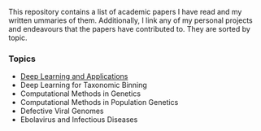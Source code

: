 This repository contains a list of academic papers I have read and my written ummaries of them. Additionally, I link any of my personal projects and endeavours that the papers have contributed to. They are sorted by topic. 

### Topics
- [Deep Learning and Applications](Topics/DL_Apps)
- Deep Learning for Taxonomic Binning
- Computational Methods in Genetics
- Computational Methods in Population Genetics
- Defective Viral Genomes
- Ebolavirus and Infectious Diseases
